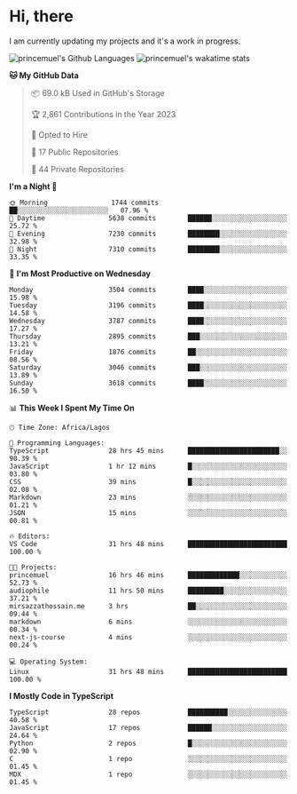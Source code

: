 # Hi, there

<!--
**princemuel/princemuel** is a ✨ _special_ ✨ repository because its `README.md` (this file) appears on your GitHub profile.

Here are some ideas to get you started:

- 🔭 I’m currently working on ...
- 🌱 I’m currently learning ...
- 👯 I’m looking to collaborate on ...
- 🤔 I’m looking for help with ...
- 💬 Ask me about ...
- 📫 How to reach me: ...
- 😄 Pronouns: ...
- ⚡ Fun fact: ...
-->

I am currently updating my projects and it's a work in progress.

![princemuel's Github Languages](https://github-readme-stats.vercel.app/api/top-langs/?username=princemuel&text_color=586069&layout=compact&hide_border=true&title_color=0366d6&count_private=true&include_all_commits=true&theme=tokyonight&show_icons=true)
![princemuel's wakatime stats](https://github-readme-stats.vercel.app/api/wakatime?username=princemuel&text_color=586069&layout=compact&hide_border=true&title_color=0366d6&count_private=true&include_all_commits=true&theme=tokyonight&show_icons=true)

<!--START_SECTION:waka-->
**🐱 My GitHub Data** 

> 📦 69.0 kB Used in GitHub's Storage 
 > 
> 🏆 2,861 Contributions in the Year 2023
 > 
> 💼 Opted to Hire
 > 
> 📜 17 Public Repositories 
 > 
> 🔑 44 Private Repositories 
 > 
**I'm a Night 🦉** 

```text
🌞 Morning                1744 commits        ██░░░░░░░░░░░░░░░░░░░░░░░   07.96 % 
🌆 Daytime                5638 commits        ██████░░░░░░░░░░░░░░░░░░░   25.72 % 
🌃 Evening                7230 commits        ████████░░░░░░░░░░░░░░░░░   32.98 % 
🌙 Night                  7310 commits        ████████░░░░░░░░░░░░░░░░░   33.35 % 
```
📅 **I'm Most Productive on Wednesday** 

```text
Monday                   3504 commits        ████░░░░░░░░░░░░░░░░░░░░░   15.98 % 
Tuesday                  3196 commits        ████░░░░░░░░░░░░░░░░░░░░░   14.58 % 
Wednesday                3787 commits        ████░░░░░░░░░░░░░░░░░░░░░   17.27 % 
Thursday                 2895 commits        ███░░░░░░░░░░░░░░░░░░░░░░   13.21 % 
Friday                   1876 commits        ██░░░░░░░░░░░░░░░░░░░░░░░   08.56 % 
Saturday                 3046 commits        ███░░░░░░░░░░░░░░░░░░░░░░   13.89 % 
Sunday                   3618 commits        ████░░░░░░░░░░░░░░░░░░░░░   16.50 % 
```


📊 **This Week I Spent My Time On** 

```text
🕑︎ Time Zone: Africa/Lagos

💬 Programming Languages: 
TypeScript               28 hrs 45 mins      ███████████████████████░░   90.39 % 
JavaScript               1 hr 12 mins        █░░░░░░░░░░░░░░░░░░░░░░░░   03.80 % 
CSS                      39 mins             █░░░░░░░░░░░░░░░░░░░░░░░░   02.08 % 
Markdown                 23 mins             ░░░░░░░░░░░░░░░░░░░░░░░░░   01.21 % 
JSON                     15 mins             ░░░░░░░░░░░░░░░░░░░░░░░░░   00.81 % 

🔥 Editors: 
VS Code                  31 hrs 48 mins      █████████████████████████   100.00 % 

🐱‍💻 Projects: 
princemuel               16 hrs 46 mins      █████████████░░░░░░░░░░░░   52.73 % 
audiophile               11 hrs 50 mins      █████████░░░░░░░░░░░░░░░░   37.21 % 
mirsazzathossain.me      3 hrs               ██░░░░░░░░░░░░░░░░░░░░░░░   09.44 % 
markdown                 6 mins              ░░░░░░░░░░░░░░░░░░░░░░░░░   00.34 % 
next-js-course           4 mins              ░░░░░░░░░░░░░░░░░░░░░░░░░   00.24 % 

💻 Operating System: 
Linux                    31 hrs 48 mins      █████████████████████████   100.00 % 
```

**I Mostly Code in TypeScript** 

```text
TypeScript               28 repos            ██████████░░░░░░░░░░░░░░░   40.58 % 
JavaScript               17 repos            ██████░░░░░░░░░░░░░░░░░░░   24.64 % 
Python                   2 repos             █░░░░░░░░░░░░░░░░░░░░░░░░   02.90 % 
C                        1 repo              ░░░░░░░░░░░░░░░░░░░░░░░░░   01.45 % 
MDX                      1 repo              ░░░░░░░░░░░░░░░░░░░░░░░░░   01.45 % 
```




<!--END_SECTION:waka-->
